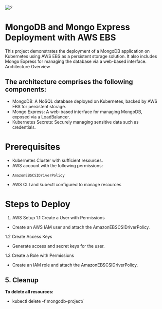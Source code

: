 ![2](https://github.com/user-attachments/assets/34a7c34c-0f55-4b36-ac24-bf404febc77d)

# MongoDB and Mongo Express Deployment with AWS EBS

This project demonstrates the deployment of a MongoDB application on Kubernetes using AWS EBS as a persistent storage solution. It also includes Mongo Express for managing the database via a web-based interface.
Architecture Overview

## The architecture comprises the following components:

   - MongoDB: A NoSQL database deployed on Kubernetes, backed by AWS EBS for persistent storage.
   - Mongo Express: A web-based interface for managing MongoDB, exposed via a LoadBalancer.
   - Kubernetes Secrets: Securely managing sensitive data such as credentials.

# Prerequisites

   - Kubernetes Cluster with sufficient resources.
   - AWS account with the following permissions:
   -     AmazonEBSCSIDriverPolicy
   - AWS CLI and kubectl configured to manage resources.

# Steps to Deploy
  1. AWS Setup
  1.1 Create a User with Permissions

   - Create an AWS IAM user and attach the AmazonEBSCSIDriverPolicy.

1.2 Create Access Keys

   - Generate access and secret keys for the user.

1.3 Create a Role with Permissions

   - Create an IAM role and attach the AmazonEBSCSIDriverPolicy.

## 5. Cleanup

 **To delete all resources:**

- kubectl delete -f mongodb-project/

